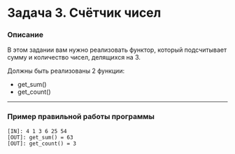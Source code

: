 # Задача 3. Счётчик чисел

### Описание
В этом задании вам нужно реализовать функтор, который подсчитывает сумму и количество чисел, делящихся на 3.

Должны быть реализованы 2 функции:
* get_sum()
* get_count()

---

### Пример правильной работы программы
```
[IN]: 4 1 3 6 25 54
[OUT]: get_sum() = 63
[OUT]: get_count() = 3
```